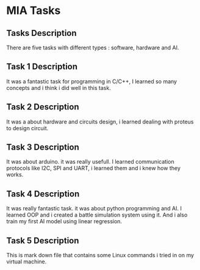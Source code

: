 # MIA  Tasks

## Tasks Description

There are five tasks with different types : software, hardware and AI.

## Task 1 Description

It was a fantastic task for programming in C/C++, I learned so many concepts and i think i did well in this task.

## Task 2 Description

It was a about hardware and circuits design, i learned dealing with proteus to design circuit.

## Task 3 Description

It was about arduino. it was really usefull. I learned  communication protocols like I2C, SPI and UART, i learned them and i knew how they works.

## Task 4 Description

It was really fantastic task. it was about python programming and AI. I learned OOP and i created a battle simulation system using it. And i also train my first AI model using linear regression.

## Task 5 Description

This is mark down file that contains some Linux commands i tried in on my virtual machine.
